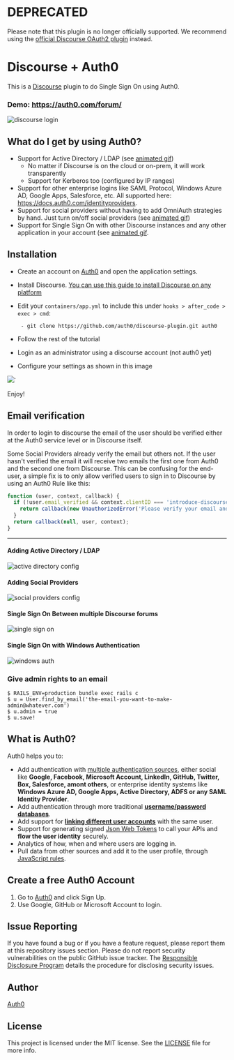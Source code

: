 # DEPRECATED

Please note that this plugin is no longer officially supported. We recommend using the [official Discourse OAuth2 plugin](https://github.com/discourse/discourse-oauth2-basic) instead.


Discourse + Auth0
=================

This is a [Discourse](http://discourse.org) plugin to do Single Sign On using Auth0.

### Demo: https://auth0.com/forum/

![discourse login](https://dl.dropboxusercontent.com/u/21665105/discourse-login.gif)

## What do I get by using Auth0?

* Support for Active Directory / LDAP (see [animated gif](#adding-active-directory--ldap))
  * No matter if Discourse is on the cloud or on-prem, it will work transparently
  * Support for Kerberos too (configured by IP ranges)
* Support for other enterprise logins like SAML Protocol, Windows Azure AD, Google Apps, Salesforce, etc. All supported here: https://docs.auth0.com/identityproviders.
* Support for social providers without having to add OmniAuth strategies by hand. Just turn on/off social providers (see [animated gif](#adding-social-providers))
* Support for Single Sign On with other Discourse instances and any other application in your account (see [animated gif](#single-sign-on-between-multiple-discourse-forums).

## Installation

-  Create an account on [Auth0](https://auth0.com) and open the application settings.

-  Install Discourse. [You can use this guide to install Discourse on any platform](https://github.com/discourse/discourse/blob/master/docs/INSTALL-digital-ocean.md)

-  Edit your `containers/app.yml` to include this under `hooks > after_code > exec > cmd`:

        - git clone https://github.com/auth0/discourse-plugin.git auth0

-  Follow the rest of the tutorial

-  Login as an administrator using a discourse account (not auth0 yet)

-  Configure your settings as shown in this image

<img src="http://blog.auth0.com.s3.amazonaws.com/ss-2014-02-03T14-32-49.png">̇</img>

Enjoy!

## Email verification

In order to login to discourse the email of the user should be verified either at the Auth0 service level or in Discourse itself.

Some Social Providers already verify the email but others not. If the user hasn't verified the email it will receive two emails the first one from Auth0 and the second one from Discourse. This can be confusing for the end-user, a simple fix is to only allow verified users to sign in to Discourse by using an Auth0 Rule like this:

```javascript
function (user, context, callback) {
  if (!user.email_verified && context.clientID === 'introduce-discourse-client-id') {
    return callback(new UnauthorizedError('Please verify your email and sign in again.'));
  }
  return callback(null, user, context);
}
```

----

#### Adding Active Directory / LDAP

![active directory config](https://dl.dropboxusercontent.com/u/21665105/ad-connection.gif)

#### Adding Social Providers

![social providers config](https://dl.dropboxusercontent.com/u/21665105/social-connections.gif)

#### Single Sign On Between multiple Discourse forums

![single sign on](https://dl.dropboxusercontent.com/u/21665105/sso-discourse.gif)

#### Single Sign On with Windows Authentication

![windows auth](https://s3.amazonaws.com/blog.auth0.com/login_discourse_kerberos-2.gif)

### Give admin rights to an email

```
$ RAILS_ENV=production bundle exec rails c
$ u = User.find_by_email('the-email-you-want-to-make-admin@whatever.com')
$ u.admin = true
$ u.save!
```
## What is Auth0?

Auth0 helps you to:

* Add authentication with [multiple authentication sources](https://docs.auth0.com/identityproviders), either social like **Google, Facebook, Microsoft Account, LinkedIn, GitHub, Twitter, Box, Salesforce, amont others**, or enterprise identity systems like **Windows Azure AD, Google Apps, Active Directory, ADFS or any SAML Identity Provider**.
* Add authentication through more traditional **[username/password databases](https://docs.auth0.com/mysql-connection-tutorial)**.
* Add support for **[linking different user accounts](https://docs.auth0.com/link-accounts)** with the same user.
* Support for generating signed [Json Web Tokens](https://docs.auth0.com/jwt) to call your APIs and **flow the user identity** securely.
* Analytics of how, when and where users are logging in.
* Pull data from other sources and add it to the user profile, through [JavaScript rules](https://docs.auth0.com/rules).

## Create a free Auth0 Account

1. Go to [Auth0](https://auth0.com) and click Sign Up.
2. Use Google, GitHub or Microsoft Account to login.

## Issue Reporting

If you have found a bug or if you have a feature request, please report them at this repository issues section. Please do not report security vulnerabilities on the public GitHub issue tracker. The [Responsible Disclosure Program](https://auth0.com/whitehat) details the procedure for disclosing security issues.

## Author

[Auth0](https://auth0.com)

## License

This project is licensed under the MIT license. See the [LICENSE](LICENSE.txt) file for more info.
